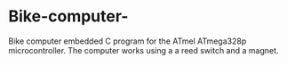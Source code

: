 # Bike-computer-
Bike computer embedded C program for the ATmel ATmega328p microcontroller. The computer works using a a reed switch and a magnet. 
